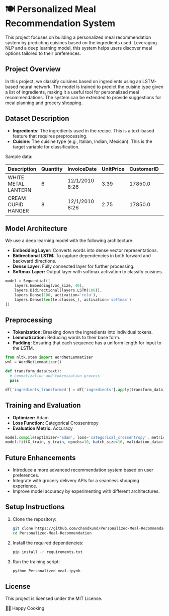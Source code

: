 # 🍽️ Personalized Meal Recommendation System

This project focuses on building a personalized meal recommendation system by predicting cuisines based on the ingredients used. Leveraging NLP and a deep learning model, this system helps users discover meal options tailored to their preferences.

## Project Overview

In this project, we classify cuisines based on ingredients using an LSTM-based neural network. The model is trained to predict the cuisine type given a list of ingredients, making it a useful tool for personalized meal recommendations. The system can be extended to provide suggestions for meal planning and grocery shopping.

## Dataset Description

- **Ingredients:** The ingredients used in the recipe. This is a text-based feature that requires preprocessing.  
- **Cuisine:** The cuisine type (e.g., Italian, Indian, Mexican). This is the target variable for classification.  

Sample data:

| Description        | Quantity | InvoiceDate        | UnitPrice | CustomerID | Country |
|--------------------|----------|--------------------|-----------|------------|---------|
| WHITE METAL LANTERN| 6        | 12/1/2010 8:26     | 3.39      | 17850.0    |  India  |
| CREAM CUPID HANGER | 8        | 12/1/2010 8:26     | 2.75      | 17850.0    |  India  |

## Model Architecture

We use a deep learning model with the following architecture:

- **Embedding Layer:** Converts words into dense vector representations.
- **Bidirectional LSTM:** To capture dependencies in both forward and backward directions.
- **Dense Layer:** Fully connected layer for further processing.
- **Softmax Layer:** Output layer with softmax activation to classify cuisines.

```python
model = Sequential([
    layers.Embedding(voc_size, 40),
    layers.Bidirectional(layers.LSTM(100)),
    layers.Dense(100, activation='relu'),
    layers.Dense(len(le.classes_), activation='softmax')
])
```

## Preprocessing

- **Tokenization:** Breaking down the ingredients into individual tokens.
- **Lemmatization:** Reducing words to their base form.
- **Padding:** Ensuring that each sequence has a uniform length for input to the LSTM.

```python
from nltk.stem import WordNetLemmatizer
wnl = WordNetLemmatizer()

def transform_data(text):
  # Lemmatization and tokenization process
  pass

df['ingredients_transformed'] = df['ingredients'].apply(transform_data)
```

## Training and Evaluation

- **Optimizer:** Adam
- **Loss Function:** Categorical Crossentropy
- **Evaluation Metric:** Accuracy

```python
model.compile(optimizer='adam', loss='categorical_crossentropy', metrics=['accuracy'])
model.fit(X_train, y_train, epochs=10, batch_size=16, validation_data=(X_test, y_test))
```


## Future Enhancements

- Introduce a more advanced recommendation system based on user preferences.
- Integrate with grocery delivery APIs for a seamless shopping experience.
- Improve model accuracy by experimenting with different architectures.

## Setup Instructions

1. Clone the repository:
   ```bash
   git clone https://github.com/chandkund/Personalized-Meal-Recommendation.git
   cd Personalized-Meal-Recommendation
   ```
2. Install the required dependencies:
   ```bash
   pip install -r requirements.txt
   ```

3. Run the training script:
   ```bash
   python Personalized meal.ipynb
   ```

## License

This project is licensed under the MIT License.

👨‍🍳 Happy Cooking
